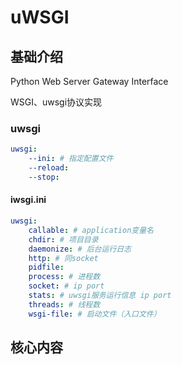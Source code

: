 # uWSGI


## 基础介绍

Python Web Server Gateway Interface

WSGI、uwsgi协议实现


### uwsgi
```yaml
uwsgi:
    --ini: # 指定配置文件
    --reload:
    --stop:
```

#### iwsgi.ini
```yaml
uwsgi:
    callable: # application变量名
    chdir: # 项目目录
    daemonize: # 后台运行日志
    http: # 同socket
    pidfile:
    process: # 进程数
    socket: # ip port
    stats: # uwsgi服务运行信息 ip port
    threads: # 线程数
    wsgi-file: # 启动文件（入口文件）
```


## 核心内容